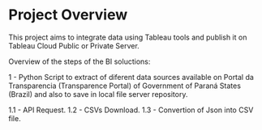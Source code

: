 # Project Overview

This project aims to integrate data using Tableau tools and publish it on Tableau Cloud Public or Private Server.

Overview of the steps of the BI soluctions:

1 - Python Script to extract of diferent data sources available on Portal da Transparencia (Transparence Portal) of Government of Paraná States (Brazil) and also to 
save in local file server repository.

  1.1 - API Request.
  1.2 - CSVs Download.
  1.3 - Convertion of Json into CSV file.

